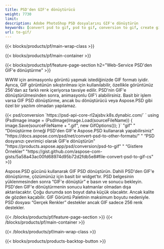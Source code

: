 ```yaml
---
title: PSD'den GIF'e dönüştürücü
weight: 7730
limit: 
description: Adobe PhotoShop PSD dosyalarını GIF'e dönüştürün
keywords: [convert psd to gif, psd to gif, conversion to gif, create gif from psd, print psd as gif]
url: to-gif/
---
```


{{< blocks/products/pf/main-wrap-class >}}

{{< blocks/products/pf/main-container >}}

{{< blocks/products/pf/feature-page-section h2="Web-Service PSD'den GIF'e dönüştürme" >}}
<p>WWW için animasyonlu görüntü yapmak istediğinizde GIF formatı iyidir. Ayrıca, GIF görüntünün sıkıştırılması için kullanılabilir, özellikle görüntünüz 256'dan az farklı renk içeriyorsa tavsiye edilir. PSD'nin GIF'e dönüştürülmesinden sonra, animasyonlu GIF'i alabilirsiniz. Basit bir işlem varsa GIF PSD dönüştürme, ancak bu dönüştürücü veya Aspose.PSD gibi özel bir yazılım olmadan yapılamaz.</p>
{{< psd/conversion `https://psd-api-core-rl2ajsbv.k8s.dynabic.com/` 
`    using (PsdImage image = (PsdImage)Image.Load(sourceFileName))
    {
        image.Save(sourceFileName + ".gif",  new GifOptions());
    }` 
"gif" "
“Dönüştürme örneği PSD'den GIF'e Aspose.PSD kullanarak yapabilirsiniz"  "https://docs.aspose.com/psd/net/convert-psd-to-other-formats/" "
“PSD dosyanızı çevrimiçi olarak GIF'e dönüştürün" "https://products.aspose.app/psd/conversion/psd-to-gif" "
“Gistlere Örnekler" "https://gist.github.com/aspose-com-gists/5a58a43ac00fd68974d95b72d2fdb5e8#file-convert-psd-to-gif-cs" >}}
<p>Aspose.PSD gücünü kullanarak GIF PSD dönüştürün. Dahili PSD'den GIF'e dönüştürme, çözümünüz için basit bir widget'tır. PSD belgesinin yüklenmesinden sonra “GIF'e dönüştür” e basın ve sonucu bekleyin. PSD'den GIF'e dönüştürmenin sonucu katmanlar olmadan dışa aktarılacaktır. Çoğu durumda son boyut daha küçük olacaktır. Ancak kalite de gözden kaçabilir. GIF Görüntü Paletinin maksimum boyutu nedeniyle. PSD dosyası “Gerçek Renkler” destekler ancak GIF sadece 256 renk destekler. </p>
{{< /blocks/products/pf/feature-page-section >}}
{{< /blocks/products/pf/main-container >}}


{{< /blocks/products/pf/main-wrap-class >}}

{{< blocks/products/products-backtop-button >}}
